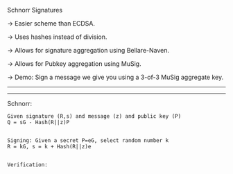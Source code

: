 Schnorr Signatures

-> Easier scheme than ECDSA.

-> Uses hashes instead of division.

-> Allows for signature aggregation using Bellare-Naven.

-> Allows for Pubkey aggregation using MuSig.

-> Demo: Sign a message we give you using a 3-of-3 MuSig aggregate key.

------------------------------------------------------------------------------------------------------------------------------------
------------------------------------------------------------------------------------------------------------------------------------
Schnorr: 
    
    Given signature (R,s) and message (z) and public key (P)
    Q = sG - Hash(R||z)P
    
    
    Signing: Given a secret P=eG, select random number k
    R = kG, s = k + Hash(R||z)e
    
    
    Verification:
